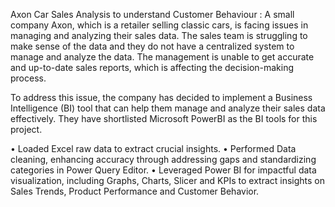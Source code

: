 Axon Car Sales Analysis to understand Customer Behaviour : A small company Axon, which is a retailer selling classic cars, is facing issues in managing and analyzing their sales data. The sales team is struggling to make sense of the data and they do not have a centralized system to manage and analyze the data. The management is unable to get accurate and up-to-date sales reports, which is affecting the decision-making process.

To address this issue, the company has decided to implement a Business Intelligence (BI) tool that can help them manage and analyze their sales data effectively. They have shortlisted Microsoft PowerBI as the BI tools for this project.

•	Loaded Excel raw data to extract crucial insights.
•	Performed Data cleaning, enhancing accuracy through addressing gaps and standardizing categories in Power Query Editor.
•	Leveraged Power BI for impactful data visualization, including Graphs, Charts, Slicer and KPIs to extract insights on Sales Trends, Product Performance and Customer Behavior.
